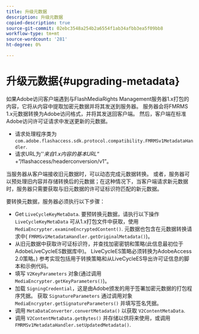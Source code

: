 ```yaml
---
title: 升级元数据
description: 升级元数据
copied-description: true
source-git-commit: 02ebc3548a254b2a6554f1ab34afbb3ea5f09bb8
workflow-type: tm+mt
source-wordcount: '281'
ht-degree: 0%

---
```


# 升级元数据{#upgrading-metadata}

如果Adobe访问客户端遇到与FlashMediaRights Management服务器1.x打包的内容，它将从内容中提取加密元数据并将其发送到服务器。 服务器会将FMRMS 1.x元数据转换为Adobe访问格式，并将其发送回客户端。 然后，客户端在标准Adobe访问许可证请求中发送更新的元数据。

* 请求处理程序类为 `com.adobe.flashaccess.sdk.protocol.compatibility.FMRMSv1MetadataHandler`.
* 请求URL为&#39;&#39;*来自1.x内容的基本URL*“ +”/flashaccess/headerconversion/v1”。

当服务器从客户端接收旧元数据时，可以动态完成元数据转换。 或者，服务器可以预处理旧内容并存储转换后的元数据；在这种情况下，当客户端请求新元数据时，服务器只需要获取与旧元数据的许可证标识符匹配的新元数据。

要转换元数据，服务器必须执行以下步骤：

* Get `LiveCycleKeyMetaData`. 要预转换元数据，请执行以下操作 `LiveCycleKeyMetaData` 可从1.x打包文件中获取，使用 `MediaEncrypter.examineEncryptedContent()`. 元数据也包含在元数据转换请求中( `FMRMSv1MetadataHandler.getOriginalMetadata()`)。
* 从旧元数据中获取许可证标识符，并查找加密密钥和策略(此信息最初位于AdobeLiveCycleES数据库中)。 LiveCycleES策略必须转换为AdobeAccess 2.0策略。) 参考实现包括用于转换策略和从LiveCycleES导出许可证信息的脚本和示例代码。
* 填写 `V2KeyParameters` 对象(通过调用 `MediaEncrypter.getKeyParameters()`)。
* 加载 `SigningCredential`，这是由Adobe颁发的用于签署加密元数据的打包程序凭据。 获取 `SignatureParameters` 通过调用对象 `MediaEncrypter.getSignatureParameters()` 并填写签名凭据。
* 调用 `MetaDataConverter.convertMetadata()` 以获取 `V2ContentMetaData`.
* 调用 `V2ContentMetaData.getBytes()` 并存储以供将来使用，或调用 `FMRMSv1MetadataHandler.setUpdatedMetadata()`.
